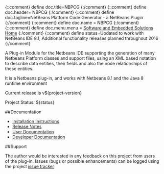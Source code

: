 {::comment} define doc.title=NBPCG {:/comment}
{::comment} define doc.header= NBPCG {:/comment}
{::comment} define doc.tagline=NetBeans Platform Code Generator - a NetBeans Plugin {:/comment}
{::comment} define doc.name = NBPCG {:/comment}
{::comment} define doc.menu.menu = [Software and Embedded Solutions Home](http://www.rlinsdale.org.uk/software/) {:/comment}
{::comment} define status=Updated to work with NetBeans IDE 8.1; Additional functionality releases planned throughout 2016 {:/comment}

A Plug-in Module for the Netbeans IDE supporting the
generation of many Netbeans Platform classes and support files, using an XML based notation
to describe data entities, their fields and also the node relationships of
these entities.
                
It is a Netbeans plug-in, and works with Netbeans 8.1 and the Java
8 runtime environment
               
Current release is v${project-version}
                        
Project Status: ${status}
  
##Documentation

* [Installation Instructions](installation.html)
* [Release Notes](release.html)
* [User Documentation](user.html)
* [Developer Documentation](developer.html)

##Support

The author would be interested in any feedback on this project
from users of the plug-in.  Issues (bugs or possible
enhancements) can be logged using the project
[issue tracker](https://github.com/Richard-Linsdale/nbpcg/issues)
